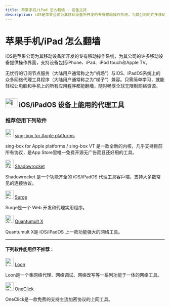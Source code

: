 ```yaml
---
title: 苹果手机/iPad 怎么翻墙 - 设备支持
description: iOS是苹果公司为其移动设备所开发的专有移动操作系统，为其公司的许多移动设备提供操作界面，支持设备包括iPhone、iPad、iPod touch和Apple TV。
---
```


# 苹果手机/iPad 怎么翻墙

iOS是苹果公司为其移动设备所开发的专有移动操作系统，为其公司的许多移动设备提供操作界面，支持设备包括iPhone、iPad、iPod touch和Apple TV。

无忧行的订阅节点服务（大陆用户通常称之为"机场"）与iOS、iPadOS系统上的众多网络代理工具程序（大陆用户通常称之为"梯子"）兼容。只需简单学习，就能轻松让电脑和手机上的所有应用程序都能翻墙，随时畅享全球无限制网络资源。

## <img src="https://files.gitbook.com/v0/b/gitbook-x-prod.appspot.com/o/spaces%2FtaiByLw8cj0IZKJTlaiM%2Fuploads%2F7GBp8VQdHNWWH3aalDTP%2Fios.svg?alt=media&token=84cac564-c6f6-4ed2-b209-35bd4d04c5d7" width="38" height="28" alt="iOS图标"> **iOS/iPadOS 设备上能用的代理工具**

### 推荐使用下列软件

<img src="https://1663121531-files.gitbook.io/~/files/v0/b/gitbook-x-prod.appspot.com/o/spaces%2FtaiByLw8cj0IZKJTlaiM%2Fuploads%2FX6LBfzRlMdWyQVvPC9eg%2Fimage.png?alt=media&token=484a061e-be76-4076-acbc-6b14cde2a88b" width="26" height="26" alt="sing-box图标"> [sing-box for Apple platforms](/tool/sing-boxforapple)

sing-box for Apple platforms / sing-box VT 是一款全新的内核，几乎支持目前所有协议，是App Store里唯一免费开源无广告而且还好用的工具。

<img src="https://jegocloud.com/static/img/logo/shadowrocket.png" width="26" height="26" alt="Shadowrocket图标"> [Shadowrocket](/tool/shadowrocket)

Shadowrocket 是一个功能齐全的 iOS/iPadOS 代理工具客戶端，支持大多数常见的连接协议。

<img src="https://jegocloud.com/static/img/logo/surge.png" width="26" height="26" alt="Surge图标"> [Surge](/tool/surge)

Surge是一个 Web 开发和代理实用程序。

<img src="https://jegocloud.com/static/img/logo/quantumultx.png" width="26" height="26" alt="Quantumult X图标"> [Quantumult X](/tool/quantumult-x)

Quantumult X是 iOS/iPadOS 上一款功能强大的网络工具。

---

#### 下列软件能用但不推荐：

<img src="https://1663121531-files.gitbook.io/~/files/v0/b/gitbook-x-prod.appspot.com/o/spaces%2FtaiByLw8cj0IZKJTlaiM%2Fuploads%2Fws9jtv8bFaMiuYKmsAZX%2Floon.png?alt=media&token=669a9089-24c9-43c1-9aae-c6bcb352ef68" width="26" height="26" alt="Loon图标"> [Loon](/tool/loon)

Loon是一个集网络代理、网络调试、网络改写等一系列功能于一体的网络工具。

<img src="https://jegocloud.com/static/img/logo/oneclick.png" width="26" height="26" alt="OneClick图标"> [OneClick](/tool/oneclick)

OneClick是一款免费的支持主流加密协议的上网工具。
